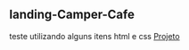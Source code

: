 ## landing-Camper-Cafe
teste utilizando alguns itens html e css
<a href="https://geffersoncosta.github.io/landing-Camper-Cafe/">Projeto</a>
